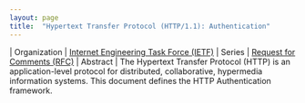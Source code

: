 ```yaml
---
layout: page
title:  "Hypertext Transfer Protocol (HTTP/1.1): Authentication"
---
```


| Organization | [Internet Engineering Task Force (IETF)](..)
| Series | [Request for Comments (RFC)](..)
| Abstract | The Hypertext Transfer Protocol (HTTP) is an application-level protocol for distributed, collaborative, hypermedia information systems. This document defines the HTTP Authentication framework.